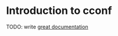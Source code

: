 # Introduction to cconf

TODO: write [great documentation](http://jacobian.org/writing/great-documentation/what-to-write/)
